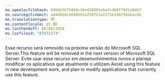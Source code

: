 ```yaml
---
ms.openlocfilehash: 946bbfb74494c36ed28893e5afcdb0f79d1e6db7
ms.sourcegitcommit: ad4d92dce894592a259721a1571b1d8736abacdb
ms.translationtype: MT
ms.contentlocale: pt-BR
ms.lasthandoff: 08/04/2020
ms.locfileid: "87572173"
---
```

<span data-ttu-id="a3ee8-101">Esse recurso será removido na próxima versão do Microsoft SQL Server.</span><span class="sxs-lookup"><span data-stu-id="a3ee8-101">This feature will be removed in the next version of Microsoft SQL Server.</span></span> <span data-ttu-id="a3ee8-102">Evite usar esse recurso em desenvolvimentos novos e planeje modificar os aplicativos que atualmente o utilizam.</span><span class="sxs-lookup"><span data-stu-id="a3ee8-102">Avoid using this feature in new development work, and plan to modify applications that currently use this feature.</span></span>
